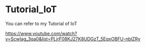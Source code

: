 # Tutorial_IoT
You can refer to my Tutorial of IoT

https://www.youtube.com/watch?v=ScwIag_3qa0&list=PLjrF08KJ27K8UDGzT_5EqxOBFU-nbIZRy
